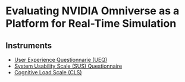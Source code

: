# Evaluating NVIDIA Omniverse as a Platform for Real-Time Simulation  

## Instruments

- [User Experience Questionnarie (UEQ)](https://forms.office.com/r/Us9JMvWnqa?origin=lprLink)
- [System Usability Scale (SUS) Questionnaire](https://forms.office.com/r/ePYM5y90e8?origin=lprLink)
- [Cognitive Load Scale (CLS)](https://forms.office.com/r/qS7sKi7WPV?origin=lprLink)
